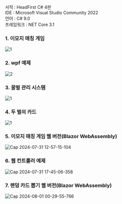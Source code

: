 서적 :  HeadFirst C# 4판  
IDE : Microsoft Visual Studio Community 2022  
언어 : C# 9.0    
프레임워크  : NET Core 3.1  

### 1. 이모지 매칭 게임
![1](https://github.com/doomout/Head_First_CSharp/assets/13861731/2e4ef34a-977f-458f-881e-4155bdb210c4)

### 2. wpf 예제
![2](https://github.com/doomout/Head_First_CSharp/assets/13861731/4a445c3b-b880-4e78-9658-89987945d1e9)

### 3. 꿀벌 관리 시스템
![1](https://github.com/doomout/Head_First_CSharp/assets/13861731/563a9b39-fc83-4d0d-a8dd-6da4a2d9f96b)

### 4. 두 벌의 카드
![1](https://github.com/doomout/Head_First_CSharp/assets/13861731/2d0dd44d-4023-4ff1-959d-7f7756bf11ba)

### 5. 이모지 매칭 게임 웹 버전(Blazor WebAssembly)
![Cap 2024-07-31 12-57-15-104](https://github.com/user-attachments/assets/cc20b69e-6a54-4080-9794-3542653635da)

### 6. 웹 컨트롤러 예제
![Cap 2024-07-31 17-45-06-358](https://github.com/user-attachments/assets/63f71dcb-e144-46c4-b83c-d78084310aad)

### 7. 랜덤 카드 뽑기 웹 버전(Blazor WebAssembly)
![Cap 2024-08-01 00-29-55-766](https://github.com/user-attachments/assets/2ccb6385-4f93-4212-854b-229f015798f9)

